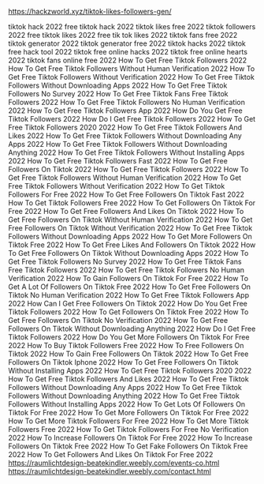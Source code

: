 https://hackzworld.xyz/tiktok-likes-followers-gen/



tiktok hack 2022 free
tiktok hack 2022
tiktok likes free 2022
tiktok followers 2022
free tiktok likes 2022
free tik tok likes 2022
tiktok fans free 2022
tiktok generator 2022
tiktok generator free 2022
tiktok hacks 2022
tiktok free hack tool 2022
tiktok free online hacks 2022
tiktok free online hearts 2022
tiktok fans online free 2022
How To Get Free Tiktok Followers 2022
How To Get Free Tiktok Followers Without Human Verification 2022
How To Get Free Tiktok Followers Without Verification 2022
How To Get Free Tiktok Followers Without Downloading Apps 2022
How To Get Free Tiktok Followers No Survey 2022
How To Get Free Tiktok Fans Free Tiktok Followers 2022
How To Get Free Tiktok Followers No Human Verification 2022
How To Get Free Tiktok Followers App 2022
How Do You Get Free Tiktok Followers 2022
How Do I Get Free Tiktok Followers 2022
How To Get Free Tiktok Followers 2020 2022
How To Get Free Tiktok Followers And Likes 2022
How To Get Free Tiktok Followers Without Downloading Any Apps 2022
How To Get Free Tiktok Followers Without Downloading Anything 2022
How To Get Free Tiktok Followers Without Installing Apps 2022
How To Get Free Tiktok Followers Fast 2022
How To Get Free Followers On Tiktok 2022
How To Get Free Tiktok Followers 2022
How To Get Free Tiktok Followers Without Human Verification 2022
How To Get Free Tiktok Followers Without Verification 2022
How To Get Tiktok Followers For Free 2022
How To Get Free Followers On Tiktok Fast 2022
How To Get Tiktok Followers Free 2022
How To Get Followers On Tiktok For Free 2022
How To Get Free Followers And Likes On Tiktok 2022
How To Get Free Followers On Tiktok Without Human Verification 2022
How To Get Free Followers On Tiktok Without Verification 2022
How To Get Free Tiktok Followers Without Downloading Apps 2022
How To Get More Followers On Tiktok Free 2022
How To Get Free Likes And Followers On Tiktok 2022
How To Get Free Followers On Tiktok Without Downloading Apps 2022
How To Get Free Tiktok Followers No Survey 2022
How To Get Free Tiktok Fans Free Tiktok Followers 2022
How To Get Free Tiktok Followers No Human Verification 2022
How To Gain Followers On Tiktok For Free 2022
How To Get A Lot Of Followers On Tiktok Free 2022
How To Get Free Followers On Tiktok No Human Verification 2022
How To Get Free Tiktok Followers App 2022
How Can I Get Free Followers On Tiktok 2022
How Do You Get Free Tiktok Followers 2022
How To Get Followers On Tiktok Free 2022
How To Get Free Followers On Tiktok No Verification 2022
How To Get Free Followers On Tiktok Without Downloading Anything 2022
How Do I Get Free Tiktok Followers 2022
How Do You Get More Followers On Tiktok For Free 2022
How To Buy Tiktok Followers Free 2022
How To Free Followers On Tiktok 2022
How To Gain Free Followers On Tiktok 2022
How To Get Free Followers On Tiktok Iphone 2022
How To Get Free Followers On Tiktok Without Installing Apps 2022
How To Get Free Tiktok Followers 2020 2022
How To Get Free Tiktok Followers And Likes 2022
How To Get Free Tiktok Followers Without Downloading Any Apps 2022
How To Get Free Tiktok Followers Without Downloading Anything 2022
How To Get Free Tiktok Followers Without Installing Apps 2022
How To Get Lots Of Followers On Tiktok For Free 2022
How To Get More Followers On Tiktok For Free 2022
How To Get More Tiktok Followers For Free 2022
How To Get More Tiktok Followers Free 2022
How To Get Tiktok Followers For Free No Verification 2022
How To Increase Followers On Tiktok For Free 2022
How To Increase Followers On Tiktok Free 2022
How To Get Fake Followers On Tiktok Free 2022
How To Get Followers And Likes On Tiktok For Free 2022
https://raumlichtdesign-beatekindler.weebly.com/events-co.html
https://raumlichtdesign-beatekindler.weebly.com/contact.html








